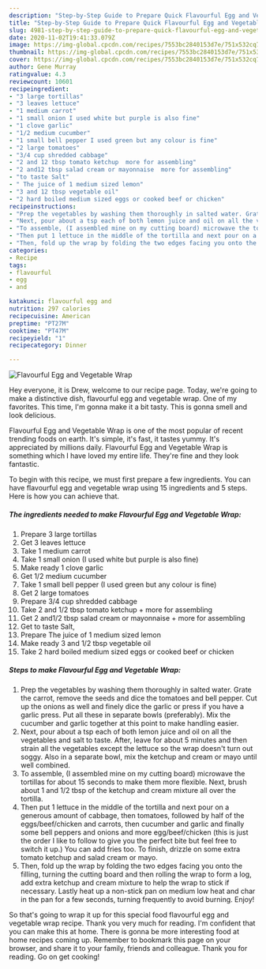 ```yaml
---
description: "Step-by-Step Guide to Prepare Quick Flavourful Egg and Vegetable Wrap"
title: "Step-by-Step Guide to Prepare Quick Flavourful Egg and Vegetable Wrap"
slug: 4981-step-by-step-guide-to-prepare-quick-flavourful-egg-and-vegetable-wrap
date: 2020-11-02T19:41:33.079Z
image: https://img-global.cpcdn.com/recipes/7553bc2840153d7e/751x532cq70/flavourful-egg-and-vegetable-wrap-recipe-main-photo.jpg
thumbnail: https://img-global.cpcdn.com/recipes/7553bc2840153d7e/751x532cq70/flavourful-egg-and-vegetable-wrap-recipe-main-photo.jpg
cover: https://img-global.cpcdn.com/recipes/7553bc2840153d7e/751x532cq70/flavourful-egg-and-vegetable-wrap-recipe-main-photo.jpg
author: Gene Murray
ratingvalue: 4.3
reviewcount: 10601
recipeingredient:
- "3 large tortillas"
- "3 leaves lettuce"
- "1 medium carrot"
- "1 small onion I used white but purple is also fine"
- "1 clove garlic"
- "1/2 medium cucumber"
- "1 small bell pepper I used green but any colour is fine"
- "2 large tomatoes"
- "3/4 cup shredded cabbage"
- "2 and 12 tbsp tomato ketchup  more for assembling"
- "2 and12 tbsp salad cream or mayonnaise  more for assembling"
- "to taste Salt"
- " The juice of 1 medium sized lemon"
- "3 and 12 tbsp vegetable oil"
- "2 hard boiled medium sized eggs or cooked beef or chicken"
recipeinstructions:
- "Prep the vegetables by washing them thoroughly in salted water. Grate the carrot, remove the seeds and dice the tomatoes and bell pepper. Cut up the onions as well and finely dice the garlic or press if you have a garlic press. Put all these in separate bowls (preferably). Mix the cucumber and garlic together at this point to make handling easier."
- "Next, pour about a tsp each of both lemon juice and oil on all the vegetables and salt to taste. After, leave for about 5 minutes and then strain all the vegetables except the lettuce so the wrap doesn&#39;t turn out soggy. Also in a separate bowl, mix the ketchup and cream or mayo until well combined."
- "To assemble, (I assembled mine on my cutting board) microwave the tortillas for about 15 seconds to make them more flexible. Next, brush about 1 and 1/2 tbsp of the ketchup and cream mixture all over the tortilla."
- "Then put 1 lettuce in the middle of the tortilla and next pour on a generous amount of cabbage, then tomatoes, followed by half of the eggs/beef/chicken and carrots, then cucumber and garlic and finally some bell peppers and onions and more egg/beef/chicken (this is just the order I like to follow to give you the perfect bite but feel free to switch it up.) You can add fries too. To finish, drizzle on some extra tomato ketchup and salad cream or mayo."
- "Then, fold up the wrap by folding the two edges facing you onto the filling, turning the cutting board and then rolling the wrap to form a log, add extra ketchup and cream mixture to help the wrap to stick if necessary. Lastly heat up a non-stick pan on medium low heat and char in the pan for a few seconds, turning frequently to avoid burning. Enjoy!"
categories:
- Recipe
tags:
- flavourful
- egg
- and

katakunci: flavourful egg and 
nutrition: 297 calories
recipecuisine: American
preptime: "PT27M"
cooktime: "PT47M"
recipeyield: "1"
recipecategory: Dinner

---
```



![Flavourful Egg and Vegetable Wrap](https://img-global.cpcdn.com/recipes/7553bc2840153d7e/751x532cq70/flavourful-egg-and-vegetable-wrap-recipe-main-photo.jpg)

Hey everyone, it is Drew, welcome to our recipe page. Today, we're going to make a distinctive dish, flavourful egg and vegetable wrap. One of my favorites. This time, I'm gonna make it a bit tasty. This is gonna smell and look delicious.



Flavourful Egg and Vegetable Wrap is one of the most popular of recent trending foods on earth. It's simple, it's fast, it tastes yummy. It's appreciated by millions daily. Flavourful Egg and Vegetable Wrap is something which I have loved my entire life. They're fine and they look fantastic.


To begin with this recipe, we must first prepare a few ingredients. You can have flavourful egg and vegetable wrap using 15 ingredients and 5 steps. Here is how you can achieve that.

<!--inarticleads1-->

##### The ingredients needed to make Flavourful Egg and Vegetable Wrap:

1. Prepare 3 large tortillas
1. Get 3 leaves lettuce
1. Take 1 medium carrot
1. Take 1 small onion (I used white but purple is also fine)
1. Make ready 1 clove garlic
1. Get 1/2 medium cucumber
1. Take 1 small bell pepper (I used green but any colour is fine)
1. Get 2 large tomatoes
1. Prepare 3/4 cup shredded cabbage
1. Take 2 and 1/2 tbsp tomato ketchup + more for assembling
1. Get 2 and1/2 tbsp salad cream or mayonnaise + more for assembling
1. Get to taste Salt,
1. Prepare  The juice of 1 medium sized lemon
1. Make ready 3 and 1/2 tbsp vegetable oil
1. Take 2 hard boiled medium sized eggs or cooked beef or chicken




<!--inarticleads2-->

##### Steps to make Flavourful Egg and Vegetable Wrap:

1. Prep the vegetables by washing them thoroughly in salted water. Grate the carrot, remove the seeds and dice the tomatoes and bell pepper. Cut up the onions as well and finely dice the garlic or press if you have a garlic press. Put all these in separate bowls (preferably). Mix the cucumber and garlic together at this point to make handling easier.
1. Next, pour about a tsp each of both lemon juice and oil on all the vegetables and salt to taste. After, leave for about 5 minutes and then strain all the vegetables except the lettuce so the wrap doesn&#39;t turn out soggy. Also in a separate bowl, mix the ketchup and cream or mayo until well combined.
1. To assemble, (I assembled mine on my cutting board) microwave the tortillas for about 15 seconds to make them more flexible. Next, brush about 1 and 1/2 tbsp of the ketchup and cream mixture all over the tortilla.
1. Then put 1 lettuce in the middle of the tortilla and next pour on a generous amount of cabbage, then tomatoes, followed by half of the eggs/beef/chicken and carrots, then cucumber and garlic and finally some bell peppers and onions and more egg/beef/chicken (this is just the order I like to follow to give you the perfect bite but feel free to switch it up.) You can add fries too. To finish, drizzle on some extra tomato ketchup and salad cream or mayo.
1. Then, fold up the wrap by folding the two edges facing you onto the filling, turning the cutting board and then rolling the wrap to form a log, add extra ketchup and cream mixture to help the wrap to stick if necessary. Lastly heat up a non-stick pan on medium low heat and char in the pan for a few seconds, turning frequently to avoid burning. Enjoy!




So that's going to wrap it up for this special food flavourful egg and vegetable wrap recipe. Thank you very much for reading. I'm confident that you can make this at home. There is gonna be more interesting food at home recipes coming up. Remember to bookmark this page on your browser, and share it to your family, friends and colleague. Thank you for reading. Go on get cooking!
